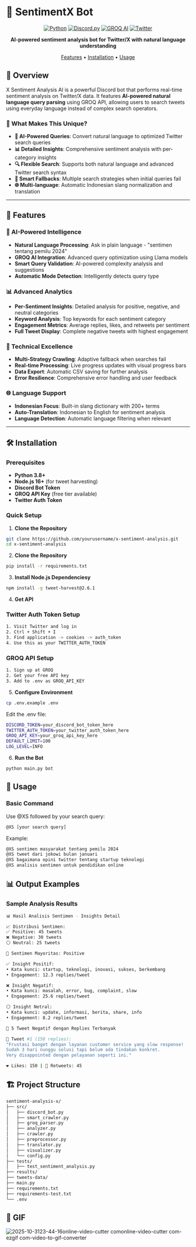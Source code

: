 # 🤖 SentimentX Bot

<div align="center">

[![Python](https://img.shields.io/badge/Python-3.8+-blue.svg)](https://python.org)
[![Discord.py](https://img.shields.io/badge/Discord.py-2.3+-7289da.svg)](https://discord.py)
[![GROQ AI](https://img.shields.io/badge/GROQ-AI%20Powered-00ff00.svg)](https://groq.com)
[![Twitter](https://img.shields.io/badge/Twitter-API-1da1f2.svg)](https://twitter.com)

**AI-powered sentiment analysis bot for Twitter/X with natural language understanding**

[Features](#-features) • [Installation](#-installation) • [Usage](#-usage)

</div>

## 🌟 Overview

X Sentiment Analysis AI is a powerful Discord bot that performs real-time sentiment analysis on Twitter/X data. It features **AI-powered natural language query parsing** using GROQ API, allowing users to search tweets using everyday language instead of complex search operators.

### 🎯 What Makes This Unique?

- **🤖 AI-Powered Queries**: Convert natural language to optimized Twitter search queries
- **📊 Detailed Insights**: Comprehensive sentiment analysis with per-category insights
- **🔍 Flexible Search**: Supports both natural language and advanced Twitter search syntax
- **💫 Smart Fallbacks**: Multiple search strategies when initial queries fail
- **🌐 Multi-language**: Automatic Indonesian slang normalization and translation

---

## 🚀 Features

### 🤖 AI-Powered Intelligence
- **Natural Language Processing**: Ask in plain language - "sentimen tentang pemilu 2024"
- **GROQ AI Integration**: Advanced query optimization using Llama models
- **Smart Query Validation**: AI-powered complexity analysis and suggestions
- **Automatic Mode Detection**: Intelligently detects query type

### 📊 Advanced Analytics
- **Per-Sentiment Insights**: Detailed analysis for positive, negative, and neutral categories
- **Keyword Analysis**: Top keywords for each sentiment category
- **Engagement Metrics**: Average replies, likes, and retweets per sentiment
- **Full Tweet Display**: Complete negative tweets with highest engagement

### 🔧 Technical Excellence
- **Multi-Strategy Crawling**: Adaptive fallback when searches fail
- **Real-time Processing**: Live progress updates with visual progress bars
- **Data Export**: Automatic CSV saving for further analysis
- **Error Resilience**: Comprehensive error handling and user feedback

### 🌐 Language Support
- **Indonesian Focus**: Built-in slang dictionary with 200+ terms
- **Auto-Translation**: Indonesian to English for sentiment analysis
- **Language Detection**: Automatic language filtering when relevant

---

## 🛠 Installation

### Prerequisites

- **Python 3.8+**
- **Node.js 16+** (for tweet harvesting)
- **Discord Bot Token**
- **GROQ API Key** (free tier available)
- **Twitter Auth Token**

### Quick Setup

1. **Clone the Repository**
```bash
git clone https://github.com/yourusername/x-sentiment-analysis.git
cd x-sentiment-analysis
```

2. **Clone the Repository**
```bash
pip install -r requirements.txt
```

3. **Install Node.js Dependenciesy**
```bash
npm install -g tweet-harvest@2.6.1
```
4. **Get API**
### Twitter Auth Token Setup
```bash
1. Visit Twitter and log in
2. Ctrl + Shift + I
3. Find application -> cookies -> auth_token
4. Use this as your TWITTER_AUTH_TOKEN
```
### GROQ API Setup
```bash
1. Sign up at GROQ
2. Get your free API key
3. Add to .env as GROQ_API_KEY
```

5. **Configure Environment**
```bash
cp .env.example .env
```
Edit the .env file:
```bash
DISCORD_TOKEN=your_discord_bot_token_here
TWITTER_AUTH_TOKEN=your_twitter_auth_token_here  
GROQ_API_KEY=your_groq_api_key_here
DEFAULT_LIMIT=100
LOG_LEVEL=INFO
```

6. **Run the Bot**
```bash
python main.py bot
```

## 📖 Usage

### Basic Command
Use @XS followed by your search query:
```bash
@XS [your search query]
```
Example:
```bash
@XS sentimen masyarakat tentang pemilu 2024
@XS tweet dari jokowi bulan januari
@XS bagaimana opini twitter tentang startup teknologi
@XS analisis sentimen untuk pendidikan online
```
## 📊 Output Examples
### Sample Analysis Results
```bash
📊 Hasil Analisis Sentimen - Insights Detail

📈 Distribusi Sentimen:
✅ Positive: 45 tweets
❌ Negative: 30 tweets  
⚪ Neutral: 25 tweets

🎯 Sentimen Mayoritas: Positive

✅ Insight Positif:
• Kata kunci: startup, teknologi, inovasi, sukses, berkembang
• Engagement: 12.3 replies/tweet

❌ Insight Negatif:
• Kata kunci: masalah, error, bug, complaint, slow
• Engagement: 25.6 replies/tweet

⚪ Insight Netral:
• Kata kunci: update, informasi, berita, share, info
• Engagement: 8.2 replies/tweet
```

```bash
🔻 5 Tweet Negatif dengan Replies Terbanyak

📝 Tweet #1 (158 replies):
"Frustasi banget dengan layanan customer service yang slow response! 
Sudah 3 hari nunggu solusi tapi belum ada tindakan konkret. 
Very disappointed dengan pelayanan seperti ini."

❤️ Likes: 150 | 🔄 Retweets: 45
```

## 🏗 Project Structure
```bash
sentiment-analysis-x/
├── src/
│   ├── discord_bot.py
│   ├── smart_crawler.py
│   ├── groq_parser.py
│   ├── analyzer.py
│   ├── crawler.py
│   ├── preprocessor.py
│   ├── translator.py
│   ├── visualizer.py
│   └── config.py
├── tests/
│   ├── test_sentiment_analysis.py
├── results/
├── tweets-data/
├── main.py
├── requirements.txt
├── requirements-test.txt
└── .env
```

## 🎥 GIF
![2025-10-3123-44-16online-video-cutter comonline-video-cutter com-ezgif com-video-to-gif-converter](https://github.com/user-attachments/assets/5e54f807-c7f1-4686-844a-5b402383fc3e)
